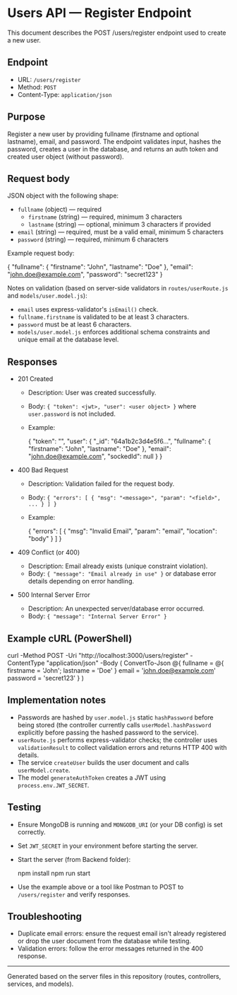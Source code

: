 # Users API — Register Endpoint

This document describes the POST /users/register endpoint used to create a new user.

## Endpoint

- URL: `/users/register`
- Method: `POST`
- Content-Type: `application/json`

## Purpose

Register a new user by providing fullname (firstname and optional lastname), email, and password. The endpoint validates input, hashes the password, creates a user in the database, and returns an auth token and created user object (without password).

## Request body

JSON object with the following shape:

- `fullname` (object) — required
  - `firstname` (string) — required, minimum 3 characters
  - `lastname` (string) — optional, minimum 3 characters if provided
- `email` (string) — required, must be a valid email, minimum 5 characters
- `password` (string) — required, minimum 6 characters

Example request body:

{
  "fullname": {
    "firstname": "John",
    "lastname": "Doe"
  },
  "email": "john.doe@example.com",
  "password": "secret123"
}

Notes on validation (based on server-side validators in `routes/userRoute.js` and `models/user.model.js`):
- `email` uses express-validator's `isEmail()` check.
- `fullname.firstname` is validated to be at least 3 characters.
- `password` must be at least 6 characters.
- `models/user.model.js` enforces additional schema constraints and unique email at the database level.

## Responses

- 201 Created
  - Description: User was created successfully.
  - Body: `{ "token": <jwt>, "user": <user object> }` where `user.password` is not included.
  - Example:

    {
      "token": "<jwt-token>",
      "user": {
        "_id": "64a1b2c3d4e5f6...",
        "fullname": { "firstname": "John", "lastname": "Doe" },
        "email": "john.doe@example.com",
        "sockedId": null
      }
    }

- 400 Bad Request
  - Description: Validation failed for the request body.
  - Body: `{ "errors": [ { "msg": "<message>", "param": "<field>", ... } ] }`
  - Example:

    {
      "errors": [
        { "msg": "Invalid Email", "param": "email", "location": "body" }
      ]
    }

- 409 Conflict (or 400)
  - Description: Email already exists (unique constraint violation).
  - Body: `{ "message": "Email already in use" }` or database error details depending on error handling.

- 500 Internal Server Error
  - Description: An unexpected server/database error occurred.
  - Body: `{ "message": "Internal Server Error" }`

## Example cURL (PowerShell)

curl -Method POST -Uri "http://localhost:3000/users/register" -ContentType "application/json" -Body (
  ConvertTo-Json @{
    fullname = @{ firstname = 'John'; lastname = 'Doe' }
    email = 'john.doe@example.com'
    password = 'secret123'
  }
)

## Implementation notes

- Passwords are hashed by `user.model.js` static `hashPassword` before being stored (the controller currently calls `userModel.hashPassword` explicitly before passing the hashed password to the service).
- `userRoute.js` performs express-validator checks; the controller uses `validationResult` to collect validation errors and returns HTTP 400 with details.
- The service `createUser` builds the user document and calls `userModel.create`.
- The model `generateAuthToken` creates a JWT using `process.env.JWT_SECRET`.

## Testing

- Ensure MongoDB is running and `MONGODB_URI` (or your DB config) is set correctly.
- Set `JWT_SECRET` in your environment before starting the server.
- Start the server (from Backend folder):

  npm install
  npm run start

- Use the example above or a tool like Postman to POST to `/users/register` and verify responses.

## Troubleshooting

- Duplicate email errors: ensure the request email isn't already registered or drop the user document from the database while testing.
- Validation errors: follow the error messages returned in the 400 response.

---
Generated based on the server files in this repository (routes, controllers, services, and models).